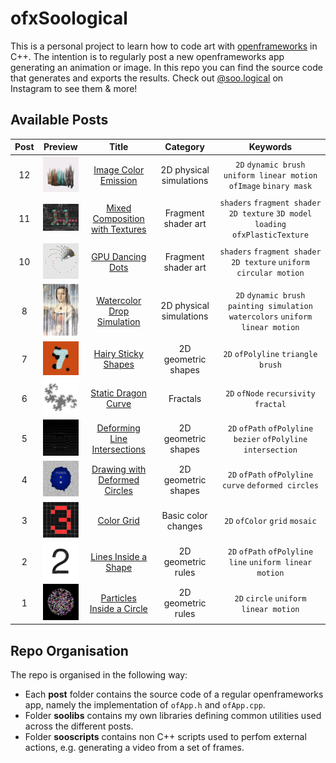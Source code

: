 # ofxSoological

This is a personal project to learn how to code art with [openframeworks](https://openframeworks.cc/) in C++. The intention is to regularly post a new openframeworks app generating an animation or image. In this repo you can find the source code that generates and exports the results. Check out [@soo.logical](https://www.instagram.com/soo.logical/) on Instagram to see them & more!


## Available Posts

| Post | Preview | Title | Category | Keywords|
|:----:|:-------:|:-----:|:--------:|:-------:|
|12|<img src="post012/doc/output.png" width="80px">|[Image Color Emission](post012/README.md)|2D physical simulations|`2D` `dynamic brush` `uniform linear motion` `ofImage` `binary mask`
|11|<img src="post011/doc/output.png" width="80px">|[Mixed Composition with Textures](post011/README.md)|Fragment shader art|`shaders` `fragment shader` `2D texture` `3D model loading` `ofxPlasticTexture`
|10|<img src="post010/doc/output_light.png" width="80px">|[GPU Dancing Dots](post010/README.md)|Fragment shader art|`shaders` `fragment shader` `2D texture` `uniform circular motion`
|8|<img src="post008/doc/output.png" width="80px">|[Watercolor Drop Simulation](post008/README.md)|2D physical simulations|`2D` `dynamic brush` `painting simulation` `watercolors` `uniform linear motion`
|7|<img src="post007/doc/output1.png" width="80px">|[Hairy Sticky Shapes](post007/README.md)|2D geometric shapes|`2D` `ofPolyline` `triangle brush`
|6|<img src="post006/doc/dc_15.png" width="80px">|[Static Dragon Curve](post006/README.md)|Fractals|`2D` `ofNode` `recursivity` `fractal`
|5|<img src="post005/doc/output.png" width="80px">|[Deforming Line Intersections](post005/README.md)|2D geometric shapes|`2D` `ofPath` `ofPolyline` `bezier` `ofPolyline intersection`
|4|<img src="post004/doc/output.png" width="80px">|[Drawing with Deformed Circles](post004/README.md)|2D geometric shapes|`2D` `ofPath` `ofPolyline` `curve` `deformed circles`
|3|<img src="post003/doc/end.png" width="80px">|[Color Grid](post003/README.md)|Basic color changes|`2D` `ofColor` `grid` `mosaic`
|2|<img src="post002/doc/output.png" width="80px">|[Lines Inside a Shape](post002/README.md)|2D geometric rules|`2D` `ofPath` `ofPolyline` `line` `uniform linear motion`
|1|<img src="post001/doc/color.png" width="80px">|[Particles Inside a Circle](post001/README.md)|2D geometric rules|`2D` `circle` `uniform linear motion`

## Repo Organisation

The repo is organised in the following way:
- Each **post** folder contains the source code of a regular openframeworks app, namely the implementation of `ofApp.h` and `ofApp.cpp`.
- Folder **soolibs** contains my own libraries defining common utilities used across the different posts.
- Folder **sooscripts** contains non C++ scripts used to perfom external actions, e.g. generating a video from a set of frames.
